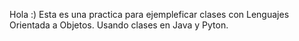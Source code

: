 Hola :)
Esta es una practica para ejempleficar clases con Lenguajes Orientada a Objetos.
Usando clases en Java y Pyton.
